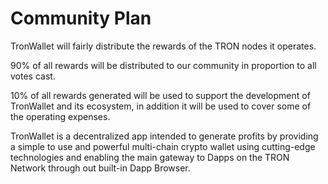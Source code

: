 # Community Plan

TronWallet will fairly distribute the rewards of the TRON nodes it operates. 

90% of all rewards will be distributed to our community in proportion to all votes cast.

10% of all rewards generated will be used to support the development of TronWallet and its ecosystem, in addition it will be used to cover some of the operating expenses. 

TronWallet is a decentralized app intended to generate profits by providing a simple to use and powerful multi-chain crypto wallet using cutting-edge technologies and enabling the main gateway to Dapps on the TRON Network through out built-in Dapp Browser.
